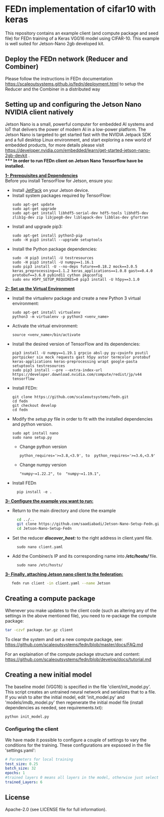 # FEDn implementation of cifar10 with keras 
This repository contains an example client (and compute package and seed file) for FEDn training of a Keras VGG16 model using CIFAR-10.
This example is well suited for Jetson-Nano 2gb developed kit.
## Deploy the FEDn network (Reducer and Combiner)
Please follow the instructions in FEDn documentation https://scaleoutsystems.github.io/fedn/deployment.html to setup the Reducer and the Combiner in a distributed way

## Setting up and configuring the Jetson Nano NVIDIA  client natively
Jetson Nano is a small, powerful computer for embedded AI systems and IoT that delivers the power of modern AI in a low-power platform. The Jetson Nano is targeted to get started fast with the NVIDIA Jetpack SDK and a full desktop Linux environment, and start exploring a new world of embedded products, for more details please visit https://developer.nvidia.com/embedded/learn/get-started-jetson-nano-2gb-devkit .
<br/><b> *** In order to run FEDn client on Jetson Nano Tensorflow have be installed.</b><br/>

<u> <b> 1- Prerequisites and Dependencies </b></u><br/>
Before you install TensorFlow for Jetson, ensure you:

   - Install [JetPack](https://developer.nvidia.com/embedded/jetpack) on your Jetson device.
   - Install system packages required by TensorFlow:
      ```
      sudo apt-get update
      sudo apt-get upgrade
      sudo apt-get install libhdf5-serial-dev hdf5-tools libhdf5-dev zlib1g-dev zip libjpeg8-dev liblapack-dev libblas-dev gfortran
      ```
   - Install and upgrade pip3:
      ```
      sudo apt-get install python3-pip
      sudo -H pip3 install --upgrade setuptools
      ```
   - Install the Python package dependencies:
      ```
      sudo -H pip3 install -U testresources
      sudo -H pip3 install -U numpy==1.16.1
      sudo pip3 install -U --no-deps future==0.18.2 mock==3.0.5 keras_preprocessing==1.1.2 keras_applications==1.0.8 gast==0.4.0 protobuf==3.6.0 pybind11 cython pkgconfig
      sudo env H5PY_SETUP_REQUIRES=0 pip3 install -U h5py==3.1.0
      ```
<u> <b> 2- Set up the Virtual Environment </b></u>

- Install the virtualenv package and create a new Python 3 virtual environment:

   ```
   sudo apt-get install virtualenv
   python3 -m virtualenv -p python3 <venv_name>
   ```
- Activate the virtual environment:

   ```
   source <venv_name>/bin/activate
   ```

- Install the desired version of TensorFlow and its dependencies:

   ```
   pip3 install -U numpy==1.19.1 grpcio absl-py py-cpuinfo psutil portpicker six mock requests gast h5py astor termcolor protobuf keras-applications keras-preprocessing wrapt google-pasta setuptools testresources
   sudo pip3 install --pre --extra-index-url https://developer.download.nvidia.com/compute/redist/jp/v44 tensorflow
   ```
- Install FEDn:

   ```
  git clone https://github.com/scaleoutsystems/fedn.git
  cd fedn
  git checkout develop
  cd fedn
  ```
- Modify the <i> setup.py</i> file in order to fit with the installed dependencies and python version.
  ```
  sudo apt install nano
  sudo nano setup.py
   ```
  - Change python version 
    ```
    python_requires='>=3.8,<3.9', to  python_requires='>=3.6,<3.9'
    ```
  - Change numpy version 
    ```
    "numpy~=1.22.2", to  "numpy~=1.19.1",
    ```
- Install FEDn
    ```
      pip install -e .
    ```
<u> <b> 3- Configure the example you want to run: </b></u>

   - Return to the main directory and clone the example
   
       ```bash
         cd ../..
         git clone https://github.com/saadiabadi/Jetson-Nano-Setup-Fedn.git
         cd Jetson-Nano-Setup-Fedn
       ```

- Set the reducer <i> <b> discover_host: </b></i>  to the right address in client.yaml file. 
    ```
      sudo nano client.yaml
    ```
- Add the Combiner/s IP and its corresponding name into <i> <b> /etc/hosts/ </b></i> file. 
    ```
      sudo nano /etc/hosts/
    ```
<u> <b> 3- Finally, attaching Jetson nano client to the federation: </b></u>

   ```bash
      fedn run client -in client.yaml --name Jetson
   ```


[comment]: <> (## Configuring the Reducer  )

[comment]: <> (Navigate to 'https://localhost:8090' &#40;or the url of your Reducer&#41; and follow instructions to upload the compute package in 'package/package.tar.gz' and the initial model in 'initial_model/initial_model.npz'. )

## Creating a compute package
Whenever you make updates to the client code (such as altering any of the settings in the above mentioned file), you need to re-package the compute package:

```bash
tar -czvf package.tar.gz client
```
To clear the system and set a new compute package, see: https://github.com/scaleoutsystems/fedn/blob/master/docs/FAQ.md

For an explaination of the compute package structure and content: https://github.com/scaleoutsystems/fedn/blob/develop/docs/tutorial.md
 
## Creating a new initial model
The baseline model (VGG16) is specified in the file 'client/init_model.py'. This script creates an untrained neural network and serializes that to a file.  If you wish to alter the initial model, edit 'init_model.py' and 'models/imdb_model.py' then regenerate the initial model file (install dependencies as needed, see requirements.txt):

```bash
python init_model.py 
```
### Configuring the client
We have made it possible to configure a couple of settings to vary the conditions for the training. These configurations are expsosed in the file 'settings.yaml': 

```yaml 
# Parameters for local training
test_size: 0.25
batch_size: 32
epochs: 1
#trained layers 0 means all layers in the model, otherwise just select the layers based on the identified number
trained_Layers: 6
```





## License
Apache-2.0 (see LICENSE file for full information).
